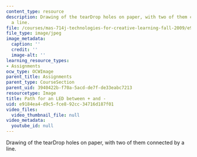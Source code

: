 ```yaml
---
content_type: resource
description: Drawing of the tearDrop holes on paper, with two of them connected by
  a line.
file: /courses/mas-714j-technologies-for-creative-learning-fall-2009/e9184ea4d9c5fce892cc34716d187f01_Image5.jpg
file_type: image/jpeg
image_metadata:
  caption: ''
  credit: ''
  image-alt: ''
learning_resource_types:
- Assignments
ocw_type: OCWImage
parent_title: Assignments
parent_type: CourseSection
parent_uid: 3940422b-f70a-5acd-de7f-de33eabc7213
resourcetype: Image
title: Path for an LED between + and -
uid: e9184ea4-d9c5-fce8-92cc-34716d187f01
video_files:
  video_thumbnail_file: null
video_metadata:
  youtube_id: null
---
```

Drawing of the tearDrop holes on paper, with two of them connected by a line.
